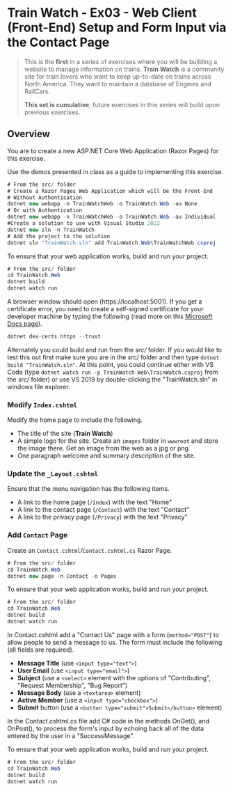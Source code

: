<!-- https://docs.microsoft.com/en-us/dotnet/core/tools/dotnet-new-sdk-templates#web-options -->

# Train Watch - Ex03 - Web Client (Front-End) Setup and Form Input via the Contact Page

> This is the **first** in a series of exercises where you will be building a website to manage information on trains. **Train Watch** is a community site for train lovers who want to keep up-to-date on trains across North America. They want to maintain a database of Engines and RailCars.
>
> **This set is cumulative**; future exercises in this series will build upon previous exercises.

## Overview

You are to create a new ASP.NET Core Web Application (Razor Pages) for this exercise.

Use the demos presented in class as a guide to implementing this exercise.

```csharp
# From the src/ folder
# Create a Razor Pages Web Application which will be the Front-End
# Without Authentication
dotnet new webapp -n TrainWatchWeb -o TrainWatch.Web -au None
# Or with Authentication
dotnet new webapp -n TrainWatchWeb -o TrainWatch.Web -au Individual
#Create a solution to use with Visual Studio 2022
dotnet new sln -n TrainWatch
# Add the project to the solution
dotnet sln "TrainWatch.sln" add TrainWatch.Web\TrainWatchWeb.csproj
```

To ensure that your web application works, build and run your project.

```csharp
# From the src/ folder
cd TrainWatch.Web
dotnet build
dotnet watch run
```

A browser window should open (https://localhost:5001). If you get a certificate error, you need to create a self-signed certificate for your developer machine by typing the following (read more on this [Microsoft Docs page](https://docs.microsoft.com/aspnet/core/security/enforcing-ssl#trust-the-aspnet-core-https-development-certificate-on-windows-and-macos)).

```csharp
dotnet dev-certs https --trust
```
Alternately you could build and run from the *src/* folder. If you would like to test this out first make sure you are in the *src/* folder and then type `dotnet build "TrainWatch.sln"`. At this point, you could continue either with VS Code (type `dotnet watch run -p TrainWatch.Web\TrainWatch.csproj` from the *src/* folder) or use VS 2019 by double-clicking the "TrainWatch.sln" in windows file explorer.

### Modify `Index.cshtml`

Modify the home page to include the following.

- The title of the site (**Train Watch**)
- A simple logo for the site. Create an `images` folder in `wwwroot` and store the image there. Get an image from the web as a jpg or png.
- One paragraph welcome and summary description of the site.

### Update the `_Layout.cshtml`

Ensure that the menu navigation has the following items.

- A link to the home page (`/Index`) with the text "Home"
- A link to the contact page (`/Contact`) with the text "Contact"
- A link to the privacy page (`/Privacy`) with the text "Privacy"

### Add `Contact` Page

Create an `Contact.cshtml`/`Contact.cshtml.cs` Razor Page.

```csharp
# From the src/ folder
cd TrainWatch.Web
dotnet new page -n Contact -o Pages
```
To ensure that your web application works, build and run your project.

```csharp
# From the src/ folder
cd TrainWatch.Web
dotnet build
dotnet watch run
```

In Contact.cshtml add a "Contact Us" page with a form (`method="POST"`) to allow people to send a message to us. The form must include the following (all fields are required).

- **Message Title** (use `<input type="text">`)
- **User Email** (use `<input type="email">`)
- **Subject** (use a `<select>` element with the options of "Contributing", "Request Membership", "Bug Report")
- **Message Body** (use a `<textarea>` element)
- **Active Member** (use a `<input type="checkbox">`)
- **Submit** button (use a `<button type="submit">Submit</button>` element)

In the Contact.cshtml.cs file add C# code in the methods OnGet(), and OnPost(), to process the form's input by echoing back all of the data entered by the user in a "SuccessMessage".

To ensure that your web application works, build and run your project.

```csharp
# From the src/ folder
cd TrainWatch.Web
dotnet build
dotnet watch run
```